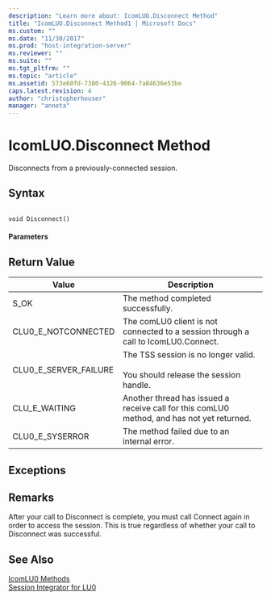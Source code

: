 ```yaml
---
description: "Learn more about: IcomLUO.Disconnect Method"
title: "IcomLUO.Disconnect Method1 | Microsoft Docs"
ms.custom: ""
ms.date: "11/30/2017"
ms.prod: "host-integration-server"
ms.reviewer: ""
ms.suite: ""
ms.tgt_pltfrm: ""
ms.topic: "article"
ms.assetid: 573e60fd-7380-4326-9064-7a84636e53be
caps.latest.revision: 4
author: "christopherhouser"
manager: "anneta"
---
```

# IcomLUO.Disconnect Method
Disconnects from a previously-connected session.  
  
## Syntax  
  
```  
  
void Disconnect()  
```  
  
#### Parameters  
  
## Return Value  
  
|Value|Description|  
|-----------|-----------------|  
|S_OK|The method completed successfully.|  
|CLU0_E_NOTCONNECTED|The comLU0 client is not connected to a session through a call to IcomLU0.Connect.|  
|CLU0_E_SERVER_FAILURE|The TSS session is no longer valid.<br /><br /> You should release the session handle.|  
|CLU_E_WAITING|Another thread has issued a receive call for this comLU0 method, and has not yet returned.|  
|CLU0_E_SYSERROR|The method failed due to an internal error.|  
  
## Exceptions  
  
## Remarks  
 After your call to Disconnect is complete, you must call Connect again in order to access the session. This is true regardless of whether your call to Disconnect was successful.  
  
## See Also  
 [IcomLU0 Methods](../core/icomlu0-methods1.md)   
 [Session Integrator for LU0](./session-integrator-for-lu02.md)
